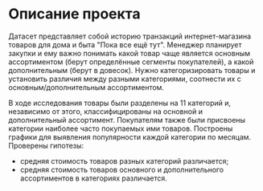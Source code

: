 # **Описание проекта**

Датасет представляет собой историю транзакций интернет-магазина товаров для дома и быта "Пока все ещё тут".
Менеджер планирует закупки и ему важно понимать какой товар чаще является основным ассортиментом (берут определённые сегменты покупателей), а какой дополнительным (берут в довесок).
Нужно категоризировать товары и установить различия между разными категориями, соотнести их с основным/дополнительным ассортиментом.

В ходе исследования товары были разделены на 11 категорий и, независимо от этого, классифицированы на основной и дополнительный ассортимент. Покупателям также были присвоены категории наиболее часто покупаемых ими товаров. Построены графики для выявления популярности каждой категории по месяцам.  
Проверены гипотезы:
- средняя стоимость товаров разных категорий различается;
- средняя стоимость товаров основного и дополнительного ассортиментов в категориях различается.